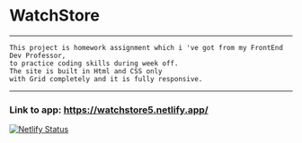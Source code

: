 # WatchStore
___
```
This project is homework assignment which i 've got from my FrontEnd Dev Professor, 
to practice coding skills during week off. 
The site is built in Html and CSS only
with Grid completely and it is fully responsive.
```
___

### Link to app: [https://watchstore5.netlify.app/ ](https://watchstore5.netlify.app/)


[![Netlify Status](https://api.netlify.com/api/v1/badges/5c0c8e8f-2570-437f-b2a9-e2949f18b5a4/deploy-status)](https://app.netlify.com/sites/watchstore5/deploys)
